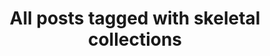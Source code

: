 ---
layout: tag
title: "All posts tagged with skeletal collections"
permalink: /weblog/tags/skeletal-collections/
taxonomy: skeletal collections
---
